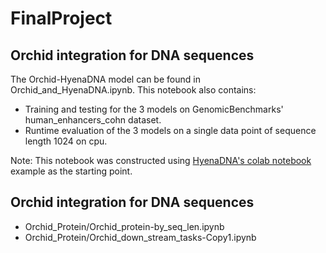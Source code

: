 # FinalProject

## Orchid integration for DNA sequences

The Orchid-HyenaDNA model can be found in Orchid_and_HyenaDNA.ipynb. This notebook also contains:
* Training and testing for the 3 models on GenomicBenchmarks' human_enhancers_cohn dataset.
* Runtime evaluation of the 3 models on a single data point of sequence length 1024 on cpu.

Note: This notebook was constructed using [HyenaDNA's colab notebook](https://hazyresearch.stanford.edu/blog/2023-06-29-hyena-dna) example as the starting point.

## Orchid integration for DNA sequences

* Orchid_Protein/Orchid_protein-by_seq_len.ipynb
* Orchid_Protein/Orchid_down_stream_tasks-Copy1.ipynb
